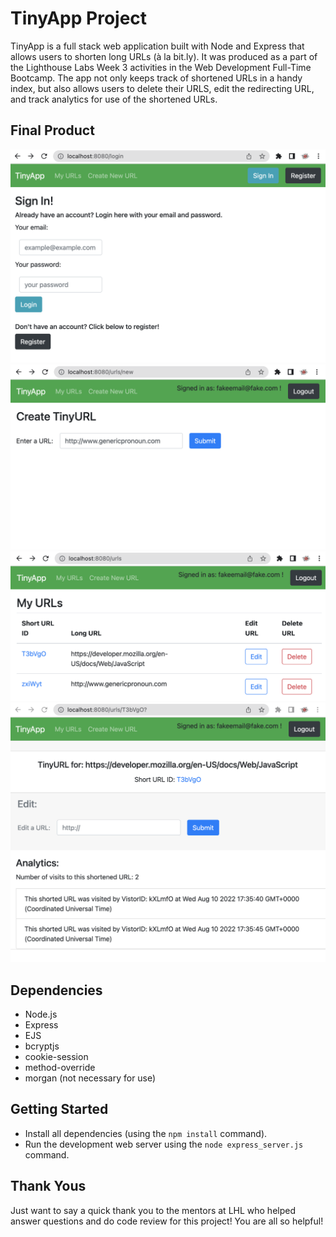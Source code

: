 # TinyApp Project

TinyApp is a full stack web application built with Node and Express that allows users to shorten long URLs (à la bit.ly). It was produced as a part of the Lighthouse Labs Week 3 activities in the Web Development Full-Time Bootcamp. The app not only keeps track of shortened URLs in a handy index, but also allows users to delete their URLS, edit the redirecting URL, and track analytics for use of the shortened URLs. 

## Final Product

!["The Login Page"](https://github.com/danispinxo/tinyapp/blob/master/images/SS-login.png)
!["Adding a URL"](https://github.com/danispinxo/tinyapp/blob/master/images/SS-editurl.png)
!["The URL Index Page"](https://github.com/danispinxo/tinyapp/blob/master/images/SS-urls.png)
!["Analytics on the Edit Page"](https://github.com/danispinxo/tinyapp/blob/master/images/SS-analytics.png)

## Dependencies

- Node.js
- Express
- EJS
- bcryptjs
- cookie-session
- method-override
- morgan (not necessary for use)

## Getting Started

- Install all dependencies (using the `npm install` command).
- Run the development web server using the `node express_server.js` command.

## Thank Yous

Just want to say a quick thank you to the mentors at LHL who helped answer questions and do code review for this project! You are all so helpful! 